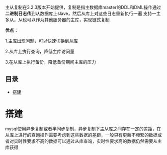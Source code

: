  主从复制在3.2.3版本开始提供，复制是指主数据库master的DDL和DML操作通过**二进制日志传**到从数据库上slave，然后从库上对这些日志重新执行一遍
 支持一主多从，从也可以作为其他服务器的主库，实现链式复制
 
 
 **优点：**
 
 1.主库出现问题，可以快速切换到从库
 
 2.从库上执行查询，降低主库访问量
 
 3.在从库上执行备份，降低备份期间主库的压力
 
## 目录
* [搭建](#搭建)

# 搭建
  mysql使用异步复制或者半同步复制，异步复制下主从库之间存在一定的差距，在从库上进行的查询操作需要考虑到这些数据的差距，一般只有更新不频繁的数据或者对实时性要求不高的数据可以通过从库查询，实时性要求高的数据仍然需要从主库获得
  
